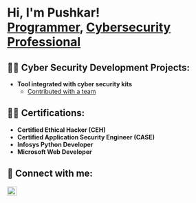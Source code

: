 <h1>Hi, I'm Pushkar! <br/><a href="https://github.com/PushkarGoel">Programmer</a>, <a href="https://github.com/PushkarGoel">Cybersecurity Professional</a>
  
<h2>👨‍💻 Cyber Security Development Projects:</h2>

- <b>Tool integrated with cyber security kits  </b>
  - [Contributed with a team](https://github.com/Hardhat-Enterprises/Deakin-Detonator-Toolkit)

<h2>👨‍💻 Certifications:</h2>

- <b>Certified Ethical Hacker (CEH) </b>
- <b>Certified Application Security Engineer (CASE)</b>
- <b>Infosys Python Developer </b>
- <b>Microsoft Web Developer </b>

<h2> 🤳 Connect with me:</h2>

[<img align="left" alt="JoshMadakor | LinkedIn" width="22px" src="https://cdn.jsdelivr.net/npm/simple-icons@v3/icons/linkedin.svg" />][linkedin]

[linkedin]: [https://linkedin.com/in/joshmadakor](https://www.linkedin.com/in/pushkargoel98/)

<!--
**PushkarGoel/PushkarGoel** is a ✨ _special_ ✨ repository because its `README.md` (this file) appears on your GitHub profile.

Here are some ideas to get you started:

- 🔭 I’m currently working on ...
- 🌱 I’m currently learning ...
- 👯 I’m looking to collaborate on ...
- 🤔 I’m looking for help with ...
- 💬 Ask me about ...
- 📫 How to reach me: ...
- 😄 Pronouns: ...
- ⚡ Fun fact: ...
-->
